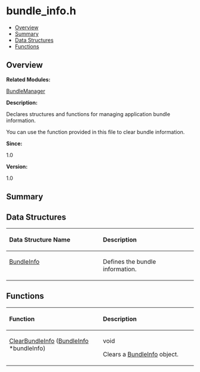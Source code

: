 # bundle\_info.h<a name="ZH-CN_TOPIC_0000001055198092"></a>

-   [Overview](#section743573804165626)
-   [Summary](#section62819893165626)
-   [Data Structures](#nested-classes)
-   [Functions](#func-members)

## **Overview**<a name="section743573804165626"></a>

**Related Modules:**

[BundleManager](BundleManager.md)

**Description:**

Declares structures and functions for managing application bundle information. 

You can use the function provided in this file to clear bundle information.

**Since:**

1.0

**Version:**

1.0

## **Summary**<a name="section62819893165626"></a>

## Data Structures<a name="nested-classes"></a>

<a name="table641366497165626"></a>
<table><thead align="left"><tr id="row728680726165626"><th class="cellrowborder" valign="top" width="50%" id="mcps1.1.3.1.1"><p id="p1906235070165626"><a name="p1906235070165626"></a><a name="p1906235070165626"></a>Data Structure Name</p>
</th>
<th class="cellrowborder" valign="top" width="50%" id="mcps1.1.3.1.2"><p id="p196696456165626"><a name="p196696456165626"></a><a name="p196696456165626"></a>Description</p>
</th>
</tr>
</thead>
<tbody><tr id="row199652350165626"><td class="cellrowborder" valign="top" width="50%" headers="mcps1.1.3.1.1 "><p id="p1816843347165626"><a name="p1816843347165626"></a><a name="p1816843347165626"></a><a href="BundleInfo.md">BundleInfo</a></p>
</td>
<td class="cellrowborder" valign="top" width="50%" headers="mcps1.1.3.1.2 "><p id="p534683531165626"><a name="p534683531165626"></a><a name="p534683531165626"></a>Defines the bundle information. </p>
</td>
</tr>
</tbody>
</table>

## Functions<a name="func-members"></a>

<a name="table300190540165626"></a>
<table><thead align="left"><tr id="row484020351165626"><th class="cellrowborder" valign="top" width="50%" id="mcps1.1.3.1.1"><p id="p1781154478165626"><a name="p1781154478165626"></a><a name="p1781154478165626"></a>Function</p>
</th>
<th class="cellrowborder" valign="top" width="50%" id="mcps1.1.3.1.2"><p id="p655718405165626"><a name="p655718405165626"></a><a name="p655718405165626"></a>Description</p>
</th>
</tr>
</thead>
<tbody><tr id="row517372603165626"><td class="cellrowborder" valign="top" width="50%" headers="mcps1.1.3.1.1 "><p id="p513466039165626"><a name="p513466039165626"></a><a name="p513466039165626"></a><a href="BundleManager.md#ga78829b21273aefd65844eba4549162ca">ClearBundleInfo</a> (<a href="BundleInfo.md">BundleInfo</a> *bundleInfo)</p>
</td>
<td class="cellrowborder" valign="top" width="50%" headers="mcps1.1.3.1.2 "><p id="p1523951563165626"><a name="p1523951563165626"></a><a name="p1523951563165626"></a>void </p>
<p id="p1931667823165626"><a name="p1931667823165626"></a><a name="p1931667823165626"></a>Clears a <a href="BundleInfo.md">BundleInfo</a> object. </p>
</td>
</tr>
</tbody>
</table>

